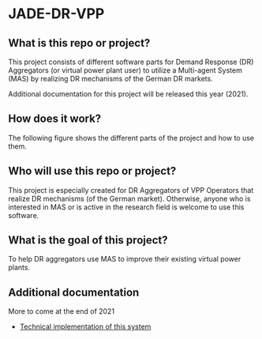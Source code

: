 # JADE-DR-VPP
## What is this repo or project?
This project consists of different software parts for Demand Response (DR) Aggregators (or virtual power plant user) to utilize a Multi-agent System (MAS) by realizing DR mechanisms of the German DR markets.

Additional documentation for this project will be released this year (2021).

## How does it work?
The following figure shows the different parts of the project and how to use them.

## Who will use this repo or project?
This project is especially created for DR Aggregators of VPP Operators that realize DR mechanisms (of the German market).
Otherwise, anyone who is interested in MAS or is active in the research field is welcome to use this software.

## What is the goal of this project?
To help DR aggregators use MAS to improve their existing virtual power plants.

## Additional documentation
More to come at the end of 2021
* [Technical implementation of this system](https://ieeexplore.ieee.org/document/9212168)

